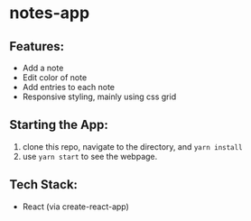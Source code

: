 # notes-app

## Features:
- Add a note
- Edit color of note
- Add entries to each note
- Responsive styling, mainly using css grid

## Starting the App:
1. clone this repo, navigate to the directory, and ```yarn install```
1. use ```yarn start``` to see the webpage.

## Tech Stack:
- React (via create-react-app)
